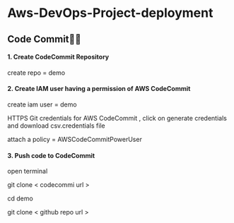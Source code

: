 # Aws-DevOps-Project-deployment

## Code Commit👨‍💻

#### 1. Create CodeCommit Repository

create repo = demo

#### 2. Create IAM user having a permission of AWS CodeCommit
 
create iam user = demo 

HTTPS Git credentials for AWS CodeCommit , click on generate credentials and download csv.credentials file

attach a policy = AWSCodeCommitPowerUser

#### 3.  Push code to CodeCommit

open terminal

git clone < codecommi url > 

cd demo

git clone < github repo url >


